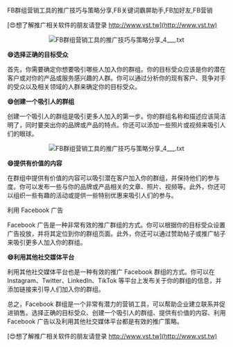 FB群组营销工具的推广技巧与策略分享,FB关键词霸屏助手,FB加好友,FB营销

[😍想了解推广相关软件的朋友请登录 http://www.vst.tw](http://www.vst.tw)

 <center><img src="https://vst.tw/MP4/tuiguang/png/8.png" alt="FB群组营销工具的推广技巧与策略分享_4___.txt"></center>

**😄选择正确的目标受众**

首先，你需要确定你想要吸引哪些人加入你的群组。你的目标受众应该是你的潜在客户或对你的产品或服务感兴趣的人群。你可以通过分析你的现有客户、竞争对手的受众以及相关领域的人群来确定你的目标受众。

**😄创建一个吸引人的群组**

创建一个吸引人的群组是吸引更多人加入的第一步。你的群组名称和描述应该简洁明了，同时要突出你的品牌或产品的特点。你还可以添加一些照片或视频来吸引人们的眼球。

 <center><img src="https://vst.tw/MP4/tuiguang/png/4.png" alt="FB群组营销工具的推广技巧与策略分享_4___.txt"></center>

**😄提供有价值的内容**

在群组中提供有价值的内容可以吸引潜在客户加入你的群组，并保持他们的参与度。你可以发布一些与你的品牌或产品相关的文章、照片、视频等。此外，你还可以组织一些有趣的活动或提供一些特别优惠来吸引人们的参与。

利用 Facebook 广告

Facebook 广告是一种非常有效的推广群组的方式。你可以根据你的目标受众设置广告投放，并将其定位到你的群组页面。此外，你还可以通过赞助帖子或推广帖子来吸引更多人加入你的群组。

**😄利用其他社交媒体平台**

利用其他社交媒体平台也是一种有效的推广 Facebook 群组的方式。你可以在 Instagram、Twitter、LinkedIn、TikTok 等平台上发布关于你的群组的信息，并添加链接来引导人们加入你的群组。

总之，Facebook 群组是一个非常有潜力的营销工具，可以帮助企业建立联系并促进销售。选择正确的目标受众、创建一个吸引人的群组、提供有价值的内容、利用 Facebook 广告以及利用其他社交媒体平台都是有效的推广策略。

[😍想了解推广相关软件的朋友请登录 http://www.vst.tw](http://www.vst.tw)



